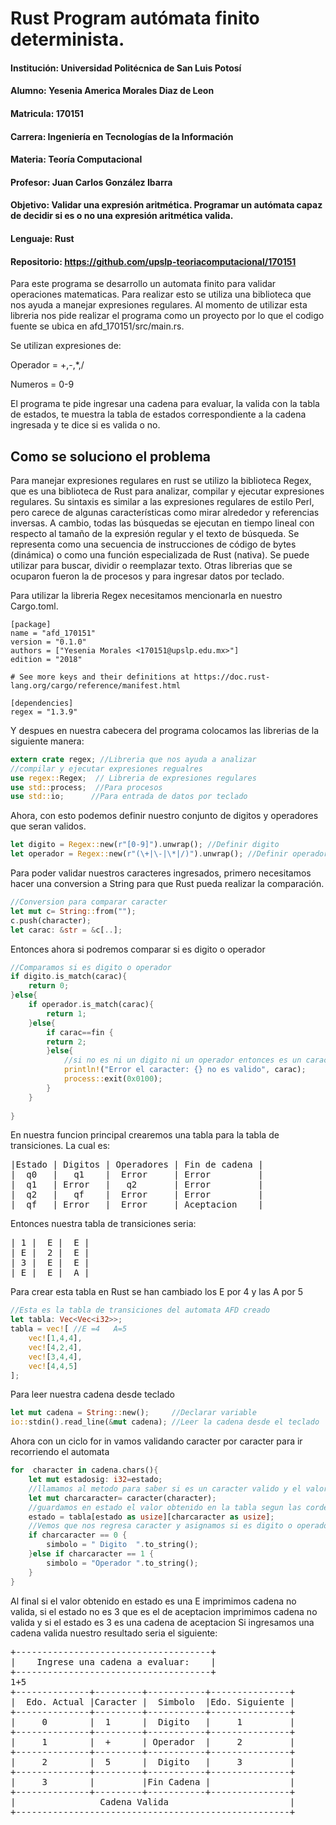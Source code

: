 # Rust Program autómata finito determinista.
#### Institución: Universidad Politécnica de San Luis Potosí
#### Alumno: Yesenia America Morales Diaz de Leon
#### Matricula: 170151
#### Carrera: Ingeniería en Tecnologías de la Información
#### Materia: Teoría Computacional
#### Profesor: Juan Carlos González Ibarra
#### Objetivo:  Validar una expresión aritmética. Programar un autómata capaz de decidir si es o no una expresión aritmética valida.
#### Lenguaje: Rust
#### Repositorio: https://github.com/upslp-teoriacomputacional/170151

Para este programa se desarrollo un automata finito para validar operaciones matematicas. Para realizar esto se  utiliza una biblioteca que nos ayuda a manejar expresiones regulares. Al momento de utilizar esta libreria nos pide realizar el programa como un proyecto por lo que el codigo fuente se ubica en afd_170151/src/main.rs.

Se utilizan expresiones de:

Operador = +,-,*,/

Numeros = 0-9

El programa te pide ingresar una cadena para evaluar, la valida con la tabla de estados, te muestra la tabla de estados correspondiente a la cadena ingresada y te dice si es valida o no.

## Como se soluciono el problema 
Para manejar expresiones regulares en rust se utilizo la biblioteca Regex, que es una biblioteca de Rust para analizar, compilar y ejecutar expresiones regulares. Su sintaxis es similar a las expresiones regulares de estilo Perl, pero carece de algunas características como mirar alrededor y referencias inversas. A cambio, todas las búsquedas se ejecutan en tiempo lineal con respecto al tamaño de la expresión regular y el texto de búsqueda.
Se representa como una secuencia de instrucciones de código de bytes (dinámica) o como una función especializada de Rust (nativa). Se puede utilizar para buscar, dividir o reemplazar texto.
Otras librerias que se ocuparon fueron la de procesos y para ingresar datos por teclado.

Para utilizar la libreria Regex necesitamos mencionarla en nuestro Cargo.toml.
```
[package]
name = "afd_170151"
version = "0.1.0"
authors = ["Yesenia Morales <170151@upslp.edu.mx>"]
edition = "2018"

# See more keys and their definitions at https://doc.rust-lang.org/cargo/reference/manifest.html

[dependencies]
regex = "1.3.9"
```
Y despues en nuestra cabecera del programa colocamos las librerias de la siguiente manera:

```rust
extern crate regex; //Libreria que nos ayuda a analizar
//compilar y ejecutar expresiones regualres
use regex::Regex;  // Libreria de expresiones regulares
use std::process;  //Para procesos
use std::io;      //Para entrada de datos por teclado
```
Ahora, con esto podemos definir nuestro conjunto de digitos y operadores que seran validos.
```rust
let digito = Regex::new(r"[0-9]").unwrap(); //Definir digito
let operador = Regex::new(r"(\+|\-|\*|/)").unwrap(); //Definir operadores
```
Para poder validar nuestros caracteres ingresados, primero necesitamos hacer una conversion a String para que Rust pueda realizar la comparación.
```rust
//Conversion para comparar caracter
let mut c= String::from("");
c.push(character);
let carac: &str = &c[..];
```
Entonces ahora si podremos comparar si es digito o operador
```rust
//Comparamos si es digito o operador
if digito.is_match(carac){
    return 0;
}else{
    if operador.is_match(carac){
        return 1;
    }else{
        if carac==fin {
        return 2;
        }else{
            //si no es ni un digito ni un operador entonces es un caracter no validp
            println!("Error el caracter: {} no es valido", carac);
            process::exit(0x0100);
        }
    }
    
}
```
En nuestra funcion principal crearemos una tabla para la tabla de transiciones. La cual es:
<pre>
|Estado	| Digitos | Operadores | Fin de cadena |
|  q0   |   q1	  |  Error	   | Error         |
|  q1	| Error	  |   q2	   | Error         |
|  q2	|   qf	  |  Error	   | Error         |
|  qf	| Error	  |  Error	   | Aceptacion    |
</pre>

Entonces nuestra tabla de transiciones seria:
<pre>
| 1 |  E |  E |
| E |  2 |  E |
| 3 |  E |  E |
| E |  E |  A |
</pre>

Para crear esta tabla en Rust se han cambiado los E por 4 y las A por 5

```rust
//Esta es la tabla de transiciones del automata AFD creado
let tabla: Vec<Vec<i32>>;
tabla = vec![ //E =4   A=5
    vec![1,4,4],
    vec![4,2,4],
    vec![3,4,4],
    vec![4,4,5]
];
```
Para leer nuestra cadena desde teclado

```rust
let mut cadena = String::new();     //Declarar variable
io::stdin().read_line(&mut cadena); //Leer la cadena desde el teclado
```

Ahora con un ciclo for in vamos validando caracter por caracter para ir recorriendo el automata

```rust
for  character in cadena.chars(){
    let mut estadosig: i32=estado;
    //llamamos al metodo para saber si es un caracter valido y el valor retornado se guarda en charcaracter
    let mut charcaracter= caracter(character);
    //guardamos en estado el valor obtenido en la tabla segun las cordenadas que recibio anteriormente
    estado = tabla[estado as usize][charcaracter as usize];
    //Vemos que nos regresa caracter y asignamos si es digito o operador
    if charcaracter == 0 {
        simbolo = " Digito  ".to_string();
    }else if charcaracter == 1 {
        simbolo = "Operador ".to_string();
    }
}
```

Al final si el valor obtenido en estado es una E imprimimos cadena no valida, si el estado no es 3 que es el de aceptacion imprimimos cadena no valida y si el estado es 3 es una cadena de aceptacion
Si ingresamos una cadena valida nuestro resultado seria el siguiente:
<pre>
+-------------------------------------+
|    Ingrese una cadena a evaluar:    |
+-------------------------------------+
1+5
+--------------+---------+-----------+---------------+
|  Edo. Actual |Caracter |  Simbolo  |Edo. Siguiente |
+--------------+---------+-----------+---------------+
|     0        |  1      |  Digito   |     1         |
+--------------+---------+-----------+---------------+
|     1        |  +      | Operador  |     2         |
+--------------+---------+-----------+---------------+
|     2        |  5      |  Digito   |     3         |
+--------------+---------+-----------+---------------+
|     3        |         |Fin Cadena |               |
+--------------+---------+-----------+---------------+
|                Cadena Valida                       |
+----------------------------------------------------+
</pre>
